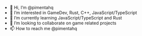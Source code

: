 - 👋 Hi, I’m @pimentahq
- 👀 I’m interested in GameDev, Rust, C++, JavaScript/TypeScript
- 🌱 I’m currently learning JavaScript/TypeScript and Rust
- 💞️ I’m looking to collaborate on game related projects
- 📫 How to reach me @pimentahq

<!---
pimentahq/pimentahq is a ✨ special ✨ repository because its `README.md` (this file) appears on your GitHub profile.
You can click the Preview link to take a look at your changes.
--->
